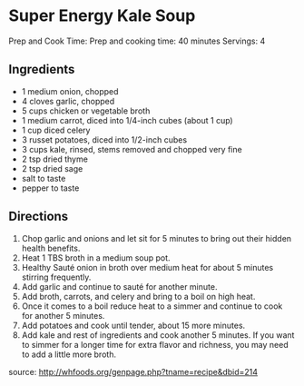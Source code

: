 # Super Energy Kale Soup
Prep and Cook Time: Prep and cooking time: 40 minutes
Servings: 4

## Ingredients
- 1 medium onion, chopped
- 4 cloves garlic, chopped
- 5 cups chicken or vegetable broth
- 1 medium carrot, diced into 1/4-inch cubes (about 1 cup)
- 1 cup diced celery
- 3 russet potatoes, diced into 1/2-inch cubes
- 3 cups kale, rinsed, stems removed and chopped very fine
- 2 tsp dried thyme
- 2 tsp dried sage
- salt to taste 
- pepper to taste


## Directions
1. Chop garlic and onions and let sit for 5 minutes to bring out their hidden health benefits.
1. Heat 1 TBS broth in a medium soup pot.
1. Healthy Sauté onion in broth over medium heat for about 5 minutes stirring frequently.
1. Add garlic and continue to sauté for another minute.
1. Add broth, carrots, and celery and bring to a boil on high heat.
1. Once it comes to a boil reduce heat to a simmer and continue to cook for another 5 minutes. 
1. Add potatoes and cook until tender, about 15 more minutes.
1. Add kale and rest of ingredients and cook another 5 minutes. If you want to simmer for a longer time for extra flavor and richness, you may need to add a little more broth.


source: http://whfoods.org/genpage.php?tname=recipe&dbid=214
